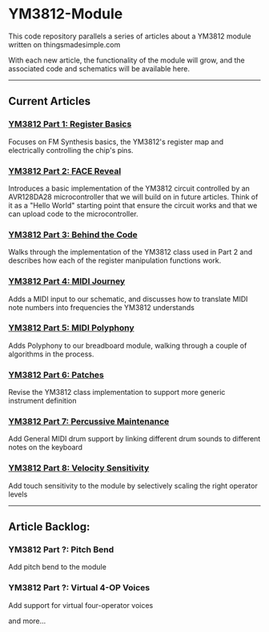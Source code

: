 # YM3812-Module
This code repository parallels a series of articles about a YM3812 module written on thingsmadesimple.com

With each new article, the functionality of the module will grow, and the associated code and schematics will be available here.

<hr/>

## Current Articles

### <a href='https://www.thingsmadesimple.com/2022/11/28/ym3812-part-1-register-basics/'>YM3812 Part 1: Register Basics</a>
Focuses on FM Synthesis basics, the YM3812's register map and electrically controlling the chip's pins.

### <a href='https://thingsmadesimple.com/2023/01/02/ym3812-part-2-face-reveal/'>YM3812 Part 2: FACE Reveal</a>
Introduces a basic implementation of the YM3812 circuit controlled by an AVR128DA28 microcontroller that we will build on in future articles. Think of it as a "Hello World" starting point that ensure the circuit works and that we can upload code to the microcontroller.

### <a href='https://www.thingsmadesimple.com/2023/01/21/ym3812-part-3-behind-the-code/'>YM3812 Part 3: Behind the Code</a>
Walks through the implementation of the YM3812 class used in Part 2 and describes how each of the register manipulation functions work.

### <a href='https://www.thingsmadesimple.com/2023/02/11/ym3812-part-4-midi-journey/'>YM3812 Part 4: MIDI Journey</a>
Adds a MIDI input to our schematic, and discusses how to translate MIDI note numbers into frequencies the YM3812 understands

### <a href='https://www.thingsmadesimple.com/2023/03/05/ym3812-part-5-midi-polyphony/'>YM3812 Part 5: MIDI Polyphony</a>
Adds Polyphony to our breadboard module, walking through a couple of algorithms in the process.

### <a href='https://www.thingsmadesimple.com/2023/04/29/ym3812-part-6-patches/'>YM3812 Part 6: Patches</a>
Revise the YM3812 class implementation to support more generic instrument definition

### <a href='https://www.thingsmadesimple.com/2023/05/13/ym3812-part-7-percussive-maintenance/'>YM3812 Part 7: Percussive Maintenance</a>
Add General MIDI drum support by linking different drum sounds to different notes on the keyboard

### <a href='https://www.thingsmadesimple.com/2023/05/30/ym3812-part-8-velocity-sensitivity/'>YM3812 Part 8: Velocity Sensitivity</a>
Add touch sensitivity to the module by selectively scaling the right operator levels

<hr/>

## Article Backlog:

### YM3812 Part ?: Pitch Bend
Add pitch bend to the module

### YM3812 Part ?: Virtual 4-OP Voices
Add support for virtual four-operator voices


and more...
